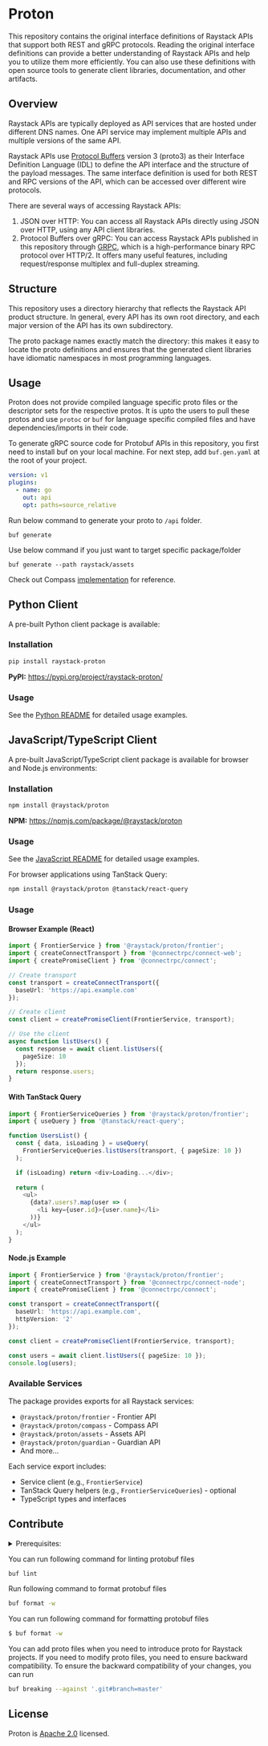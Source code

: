 # Proton

This repository contains the original interface definitions of Raystack APIs that support both REST and gRPC protocols. Reading the original interface definitions can provide a better understanding of Raystack APIs and help you to utilize them more efficiently. You can also use these definitions with open source tools to generate client libraries, documentation, and other artifacts.

## Overview

Raystack APIs are typically deployed as API services that are hosted under different DNS names. One API service may implement multiple APIs and multiple versions of the same API.

Raystack APIs use [Protocol Buffers](https://github.com/google/protobuf) version 3 (proto3) as their Interface Definition Language (IDL) to define the API interface and the structure of the payload messages. The same interface definition is used for both REST and RPC versions of the API, which can be accessed over different wire protocols.

There are several ways of accessing Raystack APIs:

1.  JSON over HTTP: You can access all Raystack APIs directly using JSON over HTTP, using any API client libraries.
2.  Protocol Buffers over gRPC: You can access Raystack APIs published in this repository through [GRPC](https://github.com/grpc), which is a high-performance binary RPC protocol over HTTP/2. It offers many useful features, including request/response multiplex and full-duplex streaming.

## Structure

This repository uses a directory hierarchy that reflects the Raystack API product structure. In general, every API has its own root directory, and each major version of the API has its own subdirectory.

The proto package names exactly match the directory: this makes it easy to locate the proto definitions and ensures that the generated client libraries have idiomatic namespaces in most programming languages.

## Usage

Proton does not provide compiled language specific proto files or the descriptor sets for the respective protos. It is upto the users to pull these protos and use `protoc` or `buf` for language specific compiled files and have dependencies/imports in their code.

To generate gRPC source code for Protobuf APIs in this repository, you first need to install buf on your local machine. For next step, add `buf.gen.yaml` at the root of your project.

```yaml
version: v1
plugins:
  - name: go
    out: api
    opt: paths=source_relative
```

Run below command to generate your proto to `/api` folder.

```
buf generate
```

Use below command if you just want to target specific package/folder

```
buf generate --path raystack/assets
```

Check out Compass [implementation](https://github.com/raystack/compass) for reference.

## Python Client

A pre-built Python client package is available:

### Installation

```bash
pip install raystack-proton
```

**PyPI:** https://pypi.org/project/raystack-proton/

### Usage

See the [Python README](python/README.md) for detailed usage examples.

## JavaScript/TypeScript Client

A pre-built JavaScript/TypeScript client package is available for browser and Node.js environments:

### Installation

```bash
npm install @raystack/proton
```

**NPM:** https://npmjs.com/package/@raystack/proton

### Usage

See the [JavaScript README](js/README.md) for detailed usage examples.

For browser applications using TanStack Query:
```bash
npm install @raystack/proton @tanstack/react-query
```

### Usage

#### Browser Example (React)

```typescript
import { FrontierService } from '@raystack/proton/frontier';
import { createConnectTransport } from '@connectrpc/connect-web';
import { createPromiseClient } from '@connectrpc/connect';

// Create transport
const transport = createConnectTransport({
  baseUrl: 'https://api.example.com'
});

// Create client
const client = createPromiseClient(FrontierService, transport);

// Use the client
async function listUsers() {
  const response = await client.listUsers({
    pageSize: 10
  });
  return response.users;
}
```

#### With TanStack Query

```typescript
import { FrontierServiceQueries } from '@raystack/proton/frontier';
import { useQuery } from '@tanstack/react-query';

function UsersList() {
  const { data, isLoading } = useQuery(
    FrontierServiceQueries.listUsers(transport, { pageSize: 10 })
  );

  if (isLoading) return <div>Loading...</div>;
  
  return (
    <ul>
      {data?.users?.map(user => (
        <li key={user.id}>{user.name}</li>
      ))}
    </ul>
  );
}
```

#### Node.js Example

```typescript
import { FrontierService } from '@raystack/proton/frontier';
import { createConnectTransport } from '@connectrpc/connect-node';
import { createPromiseClient } from '@connectrpc/connect';

const transport = createConnectTransport({
  baseUrl: 'https://api.example.com',
  httpVersion: '2'
});

const client = createPromiseClient(FrontierService, transport);

const users = await client.listUsers({ pageSize: 10 });
console.log(users);
```

### Available Services

The package provides exports for all Raystack services:
- `@raystack/proton/frontier` - Frontier API
- `@raystack/proton/compass` - Compass API
- `@raystack/proton/assets` - Assets API
- `@raystack/proton/guardian` - Guardian API
- And more...

Each service export includes:
- Service client (e.g., `FrontierService`)
- TanStack Query helpers (e.g., `FrontierServiceQueries`) - optional
- TypeScript types and interfaces

## Contribute

<details>
  <summary>Prerequisites:</summary>
  
- [Buf](https://docs.buf.build/installation)
- [Git](https://git-scm.com/book/en/v2/Getting-Started-Installing-Git)

</details>

You can run following command for linting protobuf files

```sh
buf lint
```

Run following command to format protobuf files

```sh
buf format -w
```

You can run following command for formatting protobuf files

```sh
$ buf format -w
```

You can add proto files when you need to introduce proto for Raystack projects. If you need to modify proto files, you need to ensure backward compatibility. To ensure the backward compatibility of your changes, you can run

```sh
buf breaking --against '.git#branch=master'
```

## License

Proton is [Apache 2.0](LICENSE) licensed.
